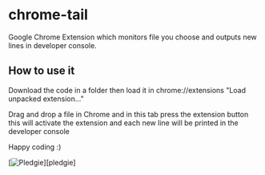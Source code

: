 chrome-tail
===========

Google Chrome Extension which monitors file you choose and outputs new lines in developer console.

How to use it
-------------

Download the code in a folder then load it in chrome://extensions "Load unpacked extension..."

Drag and drop a file in Chrome and in this tab press the extension button this will activate the extension and each new line will be printed in the developer console

Happy coding :)

[![Pledgie](http://pledgie.com/campaigns/17787.png)][pledgie]
